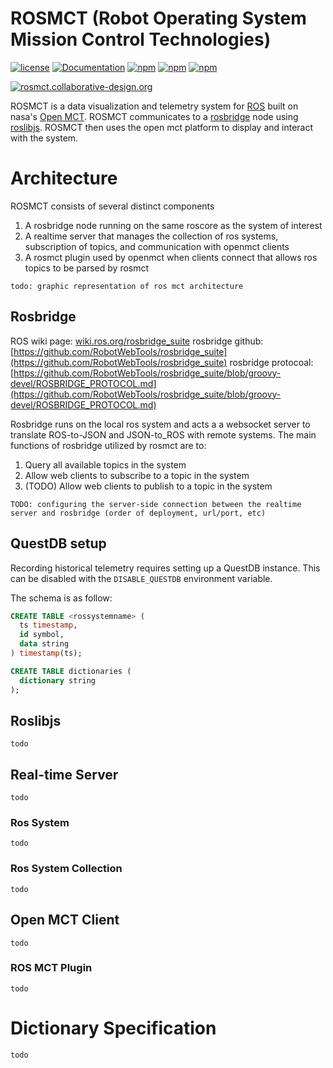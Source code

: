 # ROSMCT (Robot Operating System Mission Control Technologies)
[![license](https://img.shields.io/github/license/mashape/apistatus.svg?maxAge=2592000)](https://opensource.org/licenses/MIT)
[![Documentation](https://img.shields.io/badge/documentation-wiki-blue.svg?style=flat-square)](https://github.com/rosmod/rosmct/wiki)
[![npm](https://img.shields.io/npm/v/rosmct.svg)](https://www.npmjs.com/package/rosmct)
[![npm](https://img.shields.io/npm/dm/rosmct.svg)](https://www.npmjs.com/package/rosmct)
[![npm](https://img.shields.io/npm/dt/rosmct.svg)](https://www.npmjs.com/package/rosmct)

[![rosmct.collaborative-design.org](https://img.shields.io/website-up-down-green-red/https/rosmct.collaborative-design.org/index.html.svg?label=rosmct.collaborative-design.org)](https://rosmct.collaborative-design.org/index.html)

ROSMCT is a data visualization and telemetry system for [ROS](wiki.ros.org) built on nasa's [Open MCT](https://github.com/nasa/openmct). ROSMCT communicates to a [rosbridge](wiki.ros.org/rosbridge_suite) node using [roslibjs](wiki.ros.org/roslibjs). ROSMCT then uses the open mct platform to display and interact with the system.

# Architecture

ROSMCT consists of several distinct components

1. A rosbridge node running on the same roscore as the system of interest
2. A realtime server that manages the collection of ros systems, subscription of topics, and communication with openmct clients
3. A rosmct plugin used by openmct when clients connect that allows ros topics to be parsed by rosmct

`todo: graphic representation of ros mct architecture`

## Rosbridge

ROS wiki page: [wiki.ros.org/rosbridge_suite](wiki.ros.org/rosbridge_suite)
rosbridge github: [https://github.com/RobotWebTools/rosbridge_suite](https://github.com/RobotWebTools/rosbridge_suite)
rosbridge protocoal: [https://github.com/RobotWebTools/rosbridge_suite/blob/groovy-devel/ROSBRIDGE_PROTOCOL.md](https://github.com/RobotWebTools/rosbridge_suite/blob/groovy-devel/ROSBRIDGE_PROTOCOL.md)

Rosbridge runs on the local ros system and acts a a websocket server to translate ROS-to-JSON and JSON-to_ROS with remote systems. The main functions of rosbridge utilized by rosmct are to:
1. Query all available topics in the system
2. Allow web clients to subscribe to a topic in the system
3. (TODO) Allow web clients to publish to a topic in the system

`TODO: configuring the server-side connection between the realtime server and rosbridge (order of deployment, url/port, etc)`

## QuestDB setup

Recording historical telemetry requires setting up a QuestDB instance. This can be disabled with the `DISABLE_QUESTDB` environment variable.

The schema is as follow:

```sql
CREATE TABLE <rossystemname> (
  ts timestamp,
  id symbol,
  data string
) timestamp(ts);

CREATE TABLE dictionaries (
  dictionary string
);
```

## Roslibjs

`todo`

## Real-time Server

`todo`

### Ros System

`todo`

### Ros System Collection

`todo`

## Open MCT Client

`todo`

### ROS MCT Plugin

`todo`

# Dictionary Specification

`todo`
